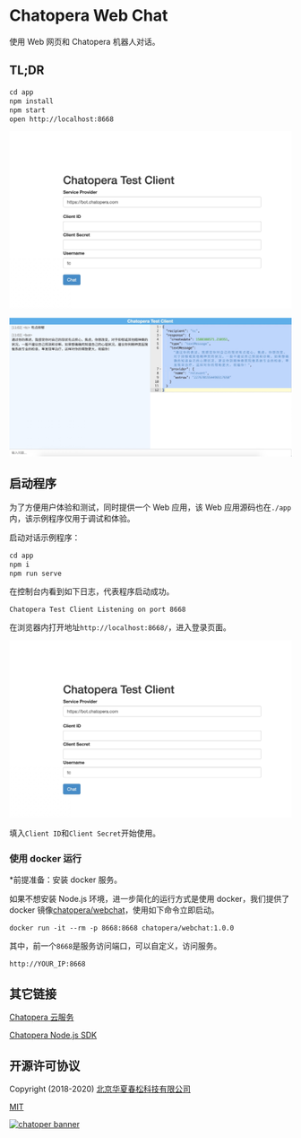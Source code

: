 # Chatopera Web Chat

使用 Web 网页和 Chatopera 机器人对话。

## TL;DR

```
cd app
npm install
npm start
open http://localhost:8668
```

![](./assets/2.jpg)

![](./assets/1.jpg)

## 启动程序

为了方便用户体验和测试，同时提供一个 Web 应用，该 Web 应用源码也在`./app`内，该示例程序仅用于调试和体验。

启动对话示例程序：

```
cd app
npm i
npm run serve
```

在控制台内看到如下日志，代表程序启动成功。

```
Chatopera Test Client Listening on port 8668
```

在浏览器内打开地址`http://localhost:8668/`，进入登录页面。

![](./assets/2.jpg)

填入`Client ID`和`Client Secret`开始使用。

### 使用 docker 运行

\*前提准备：安装 docker 服务。

如果不想安装 Node.js 环境，进一步简化的运行方式是使用 docker，我们提供了 docker 镜像[chatopera/webchat](https://hub.docker.com/r/chatopera/webchat/)，使用如下命令立即启动。

```
docker run -it --rm -p 8668:8668 chatopera/webchat:1.0.0
```

其中，前一个`8668`是服务访问端口，可以自定义，访问服务。

```
http://YOUR_IP:8668
```

## 其它链接

[Chatopera 云服务](https://bot.chatopera.com)

[Chatopera Node.js SDK](https://www.npmjs.com/package/@chatopera/sdk)

## 开源许可协议

Copyright (2018-2020) <a href="https://www.chatopera.com/" target="_blank">北京华夏春松科技有限公司</a>

[MIT](https://github.com/chatopera/chatopera-chat-web/blob/master/LICENSE)

[![chatoper banner][co-banner-image]][co-url]

[co-banner-image]: https://user-images.githubusercontent.com/3538629/42383104-da925942-8168-11e8-8195-868d5fcec170.png
[co-url]: https://www.chatopera.com

